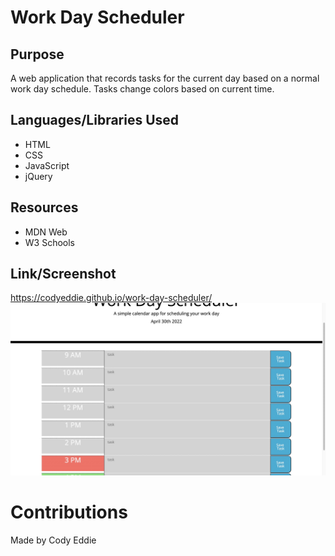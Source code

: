 # Work Day Scheduler

## Purpose 
A web application that records tasks for the current day based on a normal work day schedule. Tasks change colors based on current time.

## Languages/Libraries Used
* HTML
* CSS
* JavaScript
* jQuery

## Resources 
* MDN Web
* W3 Schools

## Link/Screenshot
https://codyeddie.github.io/work-day-scheduler/
<img src="./assets/images/livesitescreenshot.jpg"/>

# Contributions
Made by Cody Eddie 